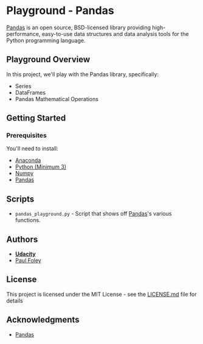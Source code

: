 # Playground - Pandas

[Pandas](http://pandas.pydata.org/) is an open source, BSD-licensed library providing high-performance, easy-to-use data structures and data analysis tools for the Python programming language.


## Playground Overview

In this project, we'll play with the Pandas library, specifically:

* Series
* DataFrames
* Pandas Mathematical Operations


## Getting Started

### Prerequisites

You'll need to install:

* [Anaconda](https://www.continuum.io/downloads)
* [Python (Minimum 3)](https://www.continuum.io/blog/developer-blog/python-3-support-anaconda)
* [Numpy](http://www.numpy.org/)
* [Pandas](http://pandas.pydata.org/)


## Scripts

* `pandas_playground.py` - Script that shows off [Pandas](http://pandas.pydata.org/)'s various functions.


## Authors

* **[Udacity](https://www.udacity.com/)**
* [Paul Foley](https://github.com/paulfoley)


## License

This project is licensed under the MIT License - see the [LICENSE.md](LICENSE.md) file for details


## Acknowledgments

* [Pandas](http://pandas.pydata.org/)
